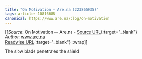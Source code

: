 ```yaml
---
title: "On Motivation — Are.na (223865035)"
tags: articles-10816688
canonical: https://www.are.na/blog/on-motivation
---
```


[[_Source_: On Motivation — Are.na - [Source URL](https://www.are.na/blog/on-motivation){:target="_blank"}<br>
_Author_: www.are.na<br>
[Readwise URL](https://readwise.io/open/223865035){:target="_blank"}
::wrap]]

The slow blade penetrates the shield
